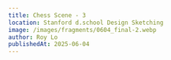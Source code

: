 ```yaml
---
title: Chess Scene - 3
location: Stanford d.school Design Sketching
image: /images/fragments/0604_final-2.webp
author: Roy Lo
publishedAt: 2025-06-04
---
```

